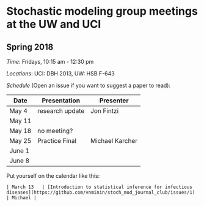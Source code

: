 # Stochastic modeling group meetings at the UW and UCI

## Spring 2018

*Time*: Fridays, 10:15 am - 12:30 pm

*Locations*: UCI: DBH 2013, UW: HSB F-643

*Schedule* (Open an issue if you want to suggest a paper to read):

| Date | Presentation | Presenter |
|------|--------------|-----------|
| May 4 | research update | Jon Fintzi |
| May 11 |  |  |
| May 18 | no meeting? |  |
| May 25 | Practice Final | Michael Karcher |
| June 1 |  |  |
| June 8 |  |  |



Put yourself on the calendar like this:
```
| March 13   | [Introduction to statistical inference for infectious diseases](https://github.com/vnminin/stoch_mod_journal_club/issues/1) | Michael |
```
